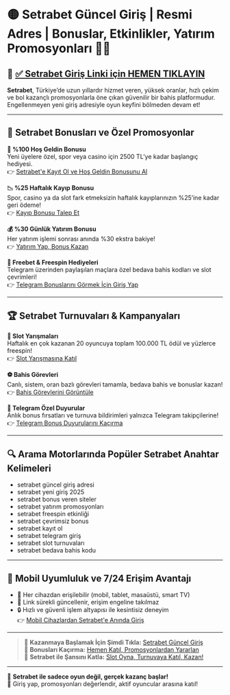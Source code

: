 # 🟡 Setrabet Güncel Giriş | Resmi Adres | Bonuslar, Etkinlikler, Yatırım Promosyonları 🎯🎰

## 🔗 [✅ Setrabet Giriş Linki için HEMEN TIKLAYIN](https://up24.live/telegiris)

**Setrabet**, Türkiye’de uzun yıllardır hizmet veren, yüksek oranlar, hızlı çekim ve bol kazançlı promosyonlarla öne çıkan güvenilir bir bahis platformudur. Engellenmeyen yeni giriş adresiyle oyun keyfini bölmeden devam et!

---

## 🎁 Setrabet Bonusları ve Özel Promosyonlar

**💸 %100 Hoş Geldin Bonusu**  
Yeni üyelere özel, spor veya casino için 2500 TL’ye kadar başlangıç hediyesi.  
👉 [Setrabet'e Kayıt Ol ve Hoş Geldin Bonusunu Al](https://up24.live/telegiris)

**📉 %25 Haftalık Kayıp Bonusu**  
Spor, casino ya da slot fark etmeksizin haftalık kayıplarınızın %25’ine kadar geri ödeme!  
👉 [Kayıp Bonusu Talep Et](https://up24.live/telegiris)

**💰 %30 Günlük Yatırım Bonusu**  
Her yatırım işlemi sonrası anında %30 ekstra bakiye!  
👉 [Yatırım Yap, Bonus Kazan](https://up24.live/telegiris)

**🎲 Freebet & Freespin Hediyeleri**  
Telegram üzerinden paylaşılan maçlara özel bedava bahis kodları ve slot çevrimleri!  
👉 [Telegram Bonuslarını Görmek İçin Giriş Yap](https://up24.live/telegiris)

---

## 🏆 Setrabet Turnuvaları & Kampanyaları

**🎰 Slot Yarışmaları**  
Haftalık en çok kazanan 20 oyuncuya toplam 100.000 TL ödül ve yüzlerce freespin!  
👉 [Slot Yarışmasına Katıl](https://up24.live/telegiris)

**⚽ Bahis Görevleri**  
Canlı, sistem, oran bazlı görevleri tamamla, bedava bahis ve bonuslar kazan!  
👉 [Bahis Görevlerini Görüntüle](https://up24.live/telegiris)

**📢 Telegram Özel Duyurular**  
Anlık bonus fırsatları ve turnuva bildirimleri yalnızca Telegram takipçilerine!  
👉 [Telegram Bonus Duyurularını Kaçırma](https://up24.live/telegiris)

---

## 🔍 Arama Motorlarında Popüler Setrabet Anahtar Kelimeleri

- setrabet güncel giriş adresi  
- setrabet yeni giriş 2025  
- setrabet bonus veren siteler  
- setrabet yatırım promosyonları  
- setrabet freespin etkinliği  
- setrabet çevrimsiz bonus  
- setrabet kayıt ol  
- setrabet telegram giriş  
- setrabet slot turnuvaları  
- setrabet bedava bahis kodu  

---

## 📱 Mobil Uyumluluk ve 7/24 Erişim Avantajı

- 📲 Her cihazdan erişilebilir (mobil, tablet, masaüstü, smart TV)  
- 🔁 Link sürekli güncellenir, erişim engeline takılmaz  
- 🔒 Hızlı ve güvenli işlem altyapısı ile kesintisiz deneyim  
👉 [Mobil Cihazlardan Setrabet'e Anında Giriş](https://up24.live/telegiris)

---

> 🚀 **Kazanmaya Başlamak İçin Şimdi Tıkla:** [Setrabet Güncel Giriş](https://up24.live/telegiris)  
> 🎯 **Bonusları Kaçırma:** [Hemen Katıl, Promosyonlardan Yararlan](https://up24.live/telegiris)  
> 🎰 **Setrabet ile Şansını Katla:** [Slot Oyna, Turnuvaya Katıl, Kazan!](https://up24.live/telegiris)

---

🎰 **Setrabet ile sadece oyun değil, gerçek kazanç başlar!**  
🎯 Giriş yap, promosyonları değerlendir, aktif oyuncular arasına katıl!
